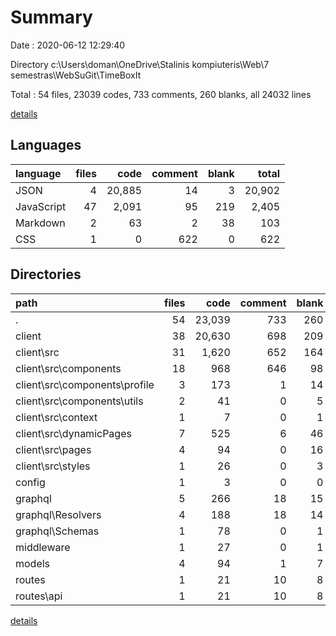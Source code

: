 # Summary

Date : 2020-06-12 12:29:40

Directory c:\Users\doman\OneDrive\Stalinis kompiuteris\Web\7 semestras\WebSuGit\TimeBoxIt

Total : 54 files,  23039 codes, 733 comments, 260 blanks, all 24032 lines

[details](details.md)

## Languages
| language | files | code | comment | blank | total |
| :--- | ---: | ---: | ---: | ---: | ---: |
| JSON | 4 | 20,885 | 14 | 3 | 20,902 |
| JavaScript | 47 | 2,091 | 95 | 219 | 2,405 |
| Markdown | 2 | 63 | 2 | 38 | 103 |
| CSS | 1 | 0 | 622 | 0 | 622 |

## Directories
| path | files | code | comment | blank | total |
| :--- | ---: | ---: | ---: | ---: | ---: |
| . | 54 | 23,039 | 733 | 260 | 24,032 |
| client | 38 | 20,630 | 698 | 209 | 21,537 |
| client\src | 31 | 1,620 | 652 | 164 | 2,436 |
| client\src\components | 18 | 968 | 646 | 98 | 1,712 |
| client\src\components\profile | 3 | 173 | 1 | 14 | 188 |
| client\src\components\utils | 2 | 41 | 0 | 5 | 46 |
| client\src\context | 1 | 7 | 0 | 1 | 8 |
| client\src\dynamicPages | 7 | 525 | 6 | 46 | 577 |
| client\src\pages | 4 | 94 | 0 | 16 | 110 |
| client\src\styles | 1 | 26 | 0 | 3 | 29 |
| config | 1 | 3 | 0 | 0 | 3 |
| graphql | 5 | 266 | 18 | 15 | 299 |
| graphql\Resolvers | 4 | 188 | 18 | 14 | 220 |
| graphql\Schemas | 1 | 78 | 0 | 1 | 79 |
| middleware | 1 | 27 | 0 | 1 | 28 |
| models | 4 | 94 | 1 | 7 | 102 |
| routes | 1 | 21 | 10 | 8 | 39 |
| routes\api | 1 | 21 | 10 | 8 | 39 |

[details](details.md)